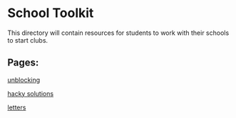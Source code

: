 # School Toolkit

This directory will contain resources for students to work with their schools to start clubs.

## Pages:
[unblocking](unblocking)

[hacky solutions](hacky_solutions)

[letters](letters)
